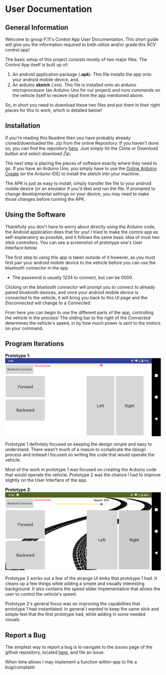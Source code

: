 # User Documentation

## General Information

Welcome to group F.11's Control App User Documentation. This short guide will give you the information required to both utilize and/or grade this RCV control app!

The basic setup of this project consists mostly of two major files. The Control App itself is built up of:

1. An android application package (**.apk**). This file installs the app onto your android mobile device, and,
2. An arduino **sketch** (.ino). This file is installed onto an arduino microprocessor (an Arduino Uno for our project) and runs commands on the vehicle itself to recieve input from the app mentioned above.

So, in short you need to download these two files and put them in their right places for this to work, which is detailed below!

## Installation

If you're reading this Readme then you have probably already cloned/downloaded the .zip from the online Repository. If you haven't done so, you can find the repository [here](https://github.com/Risauce/Egen310ControlApp). Just simply hit the *Clone or Download* button and select *download Zip*.

The next step is placing the pieces of software exactly where they need to go. If you have an Arduino Uno, you simply have to use the [Online Arduino Create](https://create.arduino.cc/) (or the Arduino IDE) to install the sketch into your machine.

The APK is just as easy to install, simply transfer the file to your android mobile device (or an emulator if you'd like) and run the file. If prompted to change developmental settings on your device, you may need to make those changes before running the APK.

## Using the Software

Thankfully you don't have to worry about directly using the Arduino code, the Android application does that for you! I tried to make the control app as self-explanatory as possible, and it follows the same basic idea of most two stick controllers. You can see a screenshot of prototype one's User Interface below.

 The first step to using this app is taken outside of it however, as you must first pair your android mobile device to the vehicle before you can use the *bluetooth connector* in the app.

- The password is usually 1234 to connect, but can be 0000.

Clicking on the *bluetooth connector* will prompt you to connect to already paired bluetooth devices, and once your android mobile device is connected to the vehicle, it will bring you back to this UI page and the *Disconnected* will change to a *Connected*.

From here you can begin to use the different parts of the app, controlling the vehicle in the process! The sliding bar to the right of the *Connected* determines the vehicle's speed, in by how much power is sent to the motors on your command.

## Program Iterations

**Prototype 1**: ![Image of Prototype 1 User Interface](Images/Prototype1UI.png)

Prototype 1 definitely focused on keeping the design simple and easy to understand. There wasn't much of a reason to complicate the design process and instead I focused on writing the code that would operate the vehicle.

Most of the work in prototype 1 was focused on creating the Arduino code that would operate the vehicle. Prototype 2 was the chance I had to improve slightly on the User Interface of the app.

**Prototype 2**: ![Image of Prototype 2 User Interface](Images/Prototype2UI.png)

Prototype 2 works out a few of the strange UI kinks that prototype 1 had. It cleans up a few things while adding a simple and visually interesting background. It also contains the speed slider implementation that allows the user to control the vehicle's speed.

Prototype 2's general focus was on improving the capabilities that prototype 1 had instantiated. In general I wanted to keep the same slick and simple feel that the first prototype had, while adding in some needed visuals.

## Report a Bug

The simplest way to report a bug is to navigate to the *issues* page of the github repository, located [here](https://github.com/Risauce/Egen310ControlApp/issues), and file an issue.

When time allows I may implement a function within-app to file a bug/complaint.
